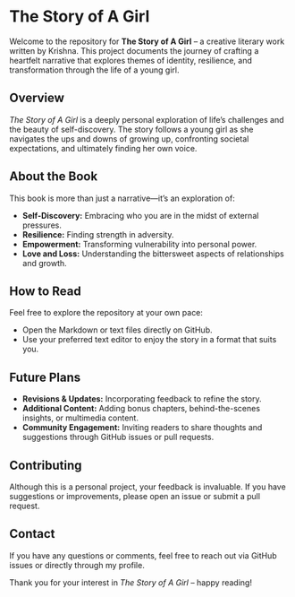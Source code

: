 # The Story of A Girl

Welcome to the repository for **The Story of A Girl** – a creative literary work written by Krishna. This project documents the journey of crafting a heartfelt narrative that explores themes of identity, resilience, and transformation through the life of a young girl.

## Overview

*The Story of A Girl* is a deeply personal exploration of life’s challenges and the beauty of self-discovery. The story follows a young girl as she navigates the ups and downs of growing up, confronting societal expectations, and ultimately finding her own voice.

## About the Book

This book is more than just a narrative—it’s an exploration of:
- **Self-Discovery:** Embracing who you are in the midst of external pressures.
- **Resilience:** Finding strength in adversity.
- **Empowerment:** Transforming vulnerability into personal power.
- **Love and Loss:** Understanding the bittersweet aspects of relationships and growth.

## How to Read

Feel free to explore the repository at your own pace:
- Open the Markdown or text files directly on GitHub.
- Use your preferred text editor to enjoy the story in a format that suits you.

## Future Plans

- **Revisions & Updates:** Incorporating feedback to refine the story.
- **Additional Content:** Adding bonus chapters, behind-the-scenes insights, or multimedia content.
- **Community Engagement:** Inviting readers to share thoughts and suggestions through GitHub issues or pull requests.

## Contributing

Although this is a personal project, your feedback is invaluable. If you have suggestions or improvements, please open an issue or submit a pull request.

## Contact

If you have any questions or comments, feel free to reach out via GitHub issues or directly through my profile.

Thank you for your interest in *The Story of A Girl* – happy reading!
